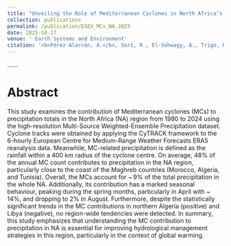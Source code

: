 ```yaml
---
title: "Unveiling the Role of Mediterranean Cyclones in North Africa’s Precipitation"
collection: publications
permalink: /publication/ESEV_MCs_NA_2025
date: 2025-10-27
venue: ' Earth Systems and Environment'
citation: '<b>Pérez-Alarcón, A.</b>, Sorí, R., El-Sehwagy, A., Trigo, R.M., Nieto, R., Gimeno, L., Salah, S., Stojanovic, M. (2025). Unveiling the Role of Mediterranean Cyclones in North Africa’s Precipitation. <i> Earth Systems and Environment</i>. <a href="https://doi.org/10.1007/s41748-025-00905-7" target="blank">https://doi.org/10.1007/s41748-025-00905-7</a>'
---
```


......  

# Abstract

This study examines the contribution of Mediterranean cyclones (MCs) to precipitation totals in the North Africa (NA) region from 1980 to 2024 using the high-resolution Multi-Source Weighted-Ensemble Precipitation dataset. Cyclone tracks were obtained by applying the CyTRACK framework to the 6-hourly European Centre for Medium-Range Weather Forecasts ERA5 reanalysis data. Meanwhile, MC-related precipitation is defined as the rainfall within a 400 km radius of the cyclone centre. On average, 48% of the annual MC count contributes to precipitation in the NA region, particularly close to the coast of the Maghreb countries (Morocco, Algeria, and Tunisia). Overall, the MCs account for ~ 9% of the total precipitation in the whole NA. Additionally, its contribution has a marked seasonal behaviour, peaking during the spring months, particularly in April with ~ 14%, and dropping to 2% in August. Furthermore, despite the statistically significant trends in the MC contributions in northern Algeria (positive) and Libya (negative), no region-wide tendencies were detected. In summary, this study emphasizes that understanding the MC contribution to precipitation in NA is essential for improving hydrological management strategies in this region, particularly in the context of global warming.